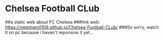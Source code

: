 # Chelsea Football CLub
##a static web about FC Chelsea
###link web: https://vietpham0109.github.io/Chelsea-Football-CLub/
###So sorry, watch it on pc because i haven't reponsive it yet...
